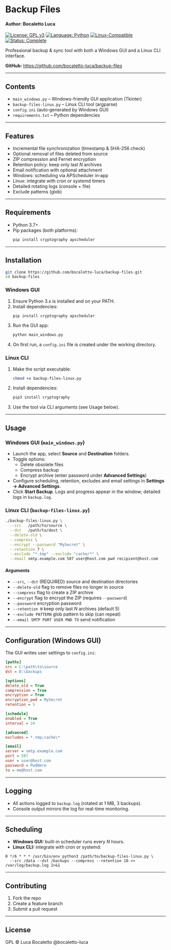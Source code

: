 # Backup Files
#### Author: Bocaletto Luca

[![License: GPL v3](https://img.shields.io/badge/License-GPLv3-blue?style=for-the-badge&logo=gnu)](LICENSE) [![Language: Python](https://img.shields.io/badge/Language-Python-blue?style=for-the-badge&logo=python)](https://www.python.org/) [![Linux-Compatible](https://img.shields.io/badge/Linux-Compatible-blue?style=for-the-badge&logo=linux)](https://www.kernel.org/) [![Status: Complete](https://img.shields.io/badge/Status-Complete-brightgreen?style=for-the-badge)](https://github.com/bocaletto-luca/Directory-Monitor)

Professional backup & sync tool with both a Windows GUI and a Linux CLI interface.  

**GitHub:** https://github.com/bocaletto-luca/backup-files  

---

## Contents

- `main_windows.py` – Windows-friendly GUI application (Tkinter)  
- `backup-files-linux.py` – Linux CLI tool (argparse)  
- `config.ini` (auto‐generated by Windows GUI)  
- `requirements.txt` – Python dependencies  

---

## Features

- Incremental file synchronization (timestamp & SHA-256 check)  
- Optional removal of files deleted from source  
- ZIP compression and Fernet encryption  
- Retention policy: keep only last _N_ archives  
- Email notification with optional attachment  
- Windows: scheduling via APScheduler in‐app  
- Linux: integrate with cron or systemd timers  
- Detailed rotating logs (console + file)  
- Exclude patterns (glob)  

---

## Requirements

- Python 3.7+  
- Pip packages (both platforms):  
  ```bash
  pip install cryptography apscheduler
  ```  

---

## Installation

```bash
git clone https://github.com/bocaletto-luca/backup-files.git
cd backup-files
```

### Windows GUI

1. Ensure Python 3.x is installed and on your PATH.  
2. Install dependencies:  
   ```bash
   pip install cryptography apscheduler
   ```
3. Run the GUI app:  
   ```bash
   python main_windows.py
   ```
4. On first run, a `config.ini` file is created under the working directory.

### Linux CLI

1. Make the script executable:  
   ```bash
   chmod +x backup-files-linux.py
   ```
2. Install dependencies:  
   ```bash
   pip3 install cryptography
   ```
3. Use the tool via CLI arguments (see Usage below).

---

## Usage

### Windows GUI (`main_windows.py`)

- Launch the app, select **Source** and **Destination** folders.  
- Toggle options:  
  - Delete obsolete files  
  - Compress backup  
  - Encrypt archive (enter password under **Advanced Settings**)  
- Configure scheduling, retention, excludes and email settings in **Settings → Advanced Settings**.  
- Click **Start Backup**. Logs and progress appear in the window; detailed logs in `backup.log`.

### Linux CLI (`backup-files-linux.py`)

```bash
./backup-files-linux.py \
  --src   /path/to/source \
  --dst   /path/to/dest \
  --delete-old \
  --compress \
  --encrypt --password "MySecret" \
  --retention 7 \
  --exclude "*.tmp" --exclude "cache/*" \
  --email smtp.example.com 587 user@host.com pwd recipient@host.com
```

#### Arguments

- `--src`, `--dst` (REQUIRED) source and destination directories  
- `--delete-old` flag to remove files no longer in source  
- `--compress` flag to create a ZIP archive  
- `--encrypt` flag to encrypt the ZIP (requires `--password`)  
- `--password` encryption password  
- `--retention N` keep only last _N_ archives (default 5)  
- `--exclude PATTERN` glob pattern to skip (can repeat)  
- `--email SMTP PORT USER PWD TO` send notification  

---

## Configuration (Windows GUI)

The GUI writes user settings to `config.ini`:

```ini
[paths]
src = C:\path\to\source
dst = D:\backups

[options]
delete_old = True
compression = True
encryption = True
encryption_pwd = MySecret
retention = 5

[schedule]
enabled = True
interval = 24

[advanced]
excludes = *.tmp;cache\*

[email]
server = smtp.example.com
port = 587
user = user@host.com
password = PwdHere
to = me@host.com
```

---

## Logging

- All actions logged to `backup.log` (rotated at 1 MB, 3 backups).  
- Console output mirrors the log for real-time monitoring.

---

## Scheduling

- **Windows GUI:** built-in scheduler runs every _N_ hours.  
- **Linux CLI:** integrate with cron or systemd:

```cron
0 */6 * * * /usr/bin/env python3 /path/to/backup-files-linux.py \
  --src /data --dst /backups --compress --retention 10 >> /var/log/backup.log 2>&1
```

---

## Contributing

1. Fork the repo  
2. Create a feature branch  
3. Submit a pull request  

---

## License

GPL © Luca Bocaletto @bocaletto-luca
